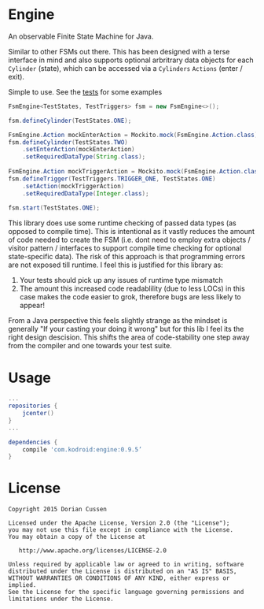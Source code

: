 Engine
======

An observable Finite State Machine for Java.

Similar to other FSMs out there. This has been designed with a terse interface in mind and also supports optional arbritrary data objects for each `Cylinder` (state), which can be accessed via a `Cylinders` `Actions` (enter / exit). 

Simple to use. See the [tests](https://github.com/doridori/Engine/blob/master/src/test/java/com/kodroid/engine/FsmEngineTest.java) for some examples

```java
FsmEngine<TestStates, TestTriggers> fsm = new FsmEngine<>();

fsm.defineCylinder(TestStates.ONE);

FsmEngine.Action mockEnterAction = Mockito.mock(FsmEngine.Action.class);
fsm.defineCylinder(TestStates.TWO)
    .setEnterAction(mockEnterAction)
    .setRequiredDataType(String.class);
    
FsmEngine.Action mockTriggerAction = Mockito.mock(FsmEngine.Action.class);
fsm.defineTrigger(TestTriggers.TRIGGER_ONE, TestStates.ONE)
    .setAction(mockTriggerAction)
    .setRequiredDataType(Integer.class);
    
fsm.start(TestStates.ONE);
```

This library does use some runtime checking of passed data types (as opposed to compile time). This is intentional as it vastly reduces the amount of code needed to create the FSM (i.e. dont need to employ extra objects / visitor pattern / interfaces to support compile time checking for optional state-specific data). The risk of this approach is that programming errors are not exposed till runtime. I feel this is justified for this library as:

1. Your tests should pick up any issues of runtime type mismatch
2. The amount this increased code readablility (due to less LOCs) in this case makes the code easier to grok, therefore bugs are less likely to appear!

From a Java perspective this feels slightly strange as the mindset is generally "If your casting your doing it wrong" but for this lib I feel its the right design descision. This shifts the area of code-stability one step away from the compiler and one towards your test suite.

Usage
=====

```gradle
...
repositories {
    jcenter()
}
...

dependencies {
    compile 'com.kodroid:engine:0.9.5’
}
```

License
=======

    Copyright 2015 Dorian Cussen

    Licensed under the Apache License, Version 2.0 (the "License");
    you may not use this file except in compliance with the License.
    You may obtain a copy of the License at

       http://www.apache.org/licenses/LICENSE-2.0

    Unless required by applicable law or agreed to in writing, software
    distributed under the License is distributed on an "AS IS" BASIS,
    WITHOUT WARRANTIES OR CONDITIONS OF ANY KIND, either express or implied.
    See the License for the specific language governing permissions and
    limitations under the License.

